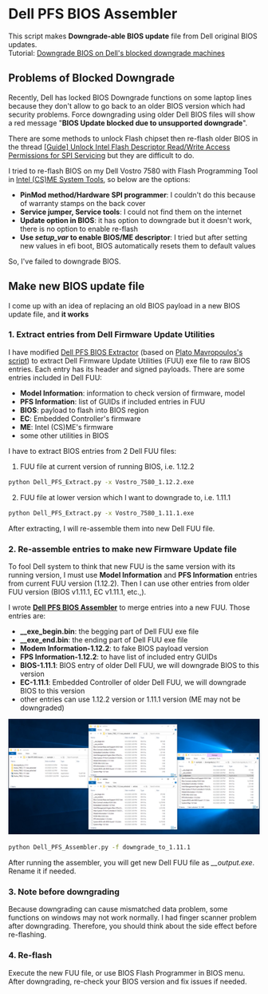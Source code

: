 # Dell PFS BIOS Assembler
This script makes **Downgrade-able BIOS update** file from Dell original BIOS updates.  
Tutorial: [Downgrade BIOS on Dell's blocked downgrade machines](https://youtube.com/)

## Problems of Blocked Downgrade
Recently, Dell has locked BIOS Downgrade functions on some laptop lines because they don't allow to go back to an older BIOS version which had security problems.
Force downgrading using older Dell BIOS files will show a red message "**BIOS Update blocked due to unsupported downgrade**".  

There are some methods to unlock Flash chipset then re-flash older BIOS in the thread [[Guide] Unlock Intel Flash Descriptor Read/Write Access Permissions for SPI Servicing][1] but they are difficult to do.

I tried to re-flash BIOS on my Dell Vostro 7580 with Flash Programming Tool in [Intel (CS)ME System Tools][2], so below are the options:
* **PinMod method/Hardware SPI programmer**: I couldn't do this because of warranty stamps on the back cover
* **Service jumper, Service tools**: I could not find them on the internet
* **Update option in BIOS**: it has option to downgrade but it doesn't work, there is no option to enable re-flash
* **Use *setup_var* to enable BIOS/ME descriptor**: I tried but after setting new values in efi boot, BIOS automatically resets them to default values

So, I've failed to downgrade BIOS.

## Make new BIOS update file 
I come up with an idea of replacing an old BIOS payload in a new BIOS update file, and **it works**

### 1. Extract entries from Dell Firmware Update Utilities
I have modified [Dell PFS BIOS Extractor][3] (based on [Plato Mavropoulos's script][4]) to extract Dell Firmware Update Utilities (FUU) exe file to raw BIOS entries. Each entry has its header and signed payloads.
There are some entries included in Dell FUU: 
* **Model Information**: information to check version of firmware, model
* **PFS Information**: list of GUIDs if included entries in FUU
* **BIOS**: payload to flash into BIOS region
* **EC**: Embedded Controller's firmware
* **ME**: Intel (CS)ME's firmware
* some other utilities in BIOS

I have to extract BIOS entries from 2 Dell FUU files:
1. FUU file at current version of running BIOS, i.e. 1.12.2
```sh
python Dell_PFS_Extract.py -x Vostro_7580_1.12.2.exe
```
2. FUU file at lower version which I want to downgrade to, i.e. 1.11.1 
```sh
python Dell_PFS_Extract.py -x Vostro_7580_1.11.1.exe
```
After extracting, I will re-assemble them into new Dell FUU file.

### 2. Re-assemble entries to make new Firmware Update file
To fool Dell system to think that new FUU is the same version with its running version, I must use **Model Information** and **PFS Information** entries from current FUU version (1.12.2).
Then I can use other entries from older FUU version (BIOS v1.11.1, EC v1.11.1, etc.,).

I wrote [**Dell PFS BIOS Assembler**][5] to merge entries into a new FUU. Those entries are:
* **__exe_begin.bin**: the begging part of Dell FUU exe file
* **__exe_end.bin**: the ending part of Dell FUU exe file
* **Modem Information-1.12.2**: to fake BIOS payload version
* **FPS Information-1.12.2**: to have list of included entry GUIDs
* **BIOS-1.11.1**: BIOS entry of older Dell FUU, we will downgrade BIOS to this version
* **EC-1.11.1**: Embedded Controller of older Dell FUU, we will downgrade BIOS to this version
* other entries can use 1.12.2 version or 1.11.1 version (ME may not be downgraded)

![files.png](files.PNG)

```sh
python Dell_PFS_Assembler.py -f downgrade_to_1.11.1
```
After running the assembler, you will get new Dell FUU file as *__output.exe*. Rename it if needed.

### 3. Note before downgrading
Because downgrading can cause mismatched data problem, some functions on windows may not work normally. I had finger scanner problem after downgrading.
Therefore, you should think about the side effect before re-flashing.

### 4. Re-flash
Execute the new FUU file, or use BIOS Flash Programmer in BIOS menu. After downgrading, re-check your BIOS version and fix issues if needed.

[1]: https://www.win-raid.com/t3553f39-Guide-Unlock-Intel-Flash-Descriptor-Read-Write-Access-Permissions-for-SPI-Servicing.html
[2]: https://www.win-raid.com/t596f39-Intel-Management-Engine-Drivers-Firmware-amp-System-Tools.html
[3]: https://github.com/vuquangtrong
[4]: https://github.com/platomav/BIOSUtilities
[5]: https://github.com/vuquangtrong
